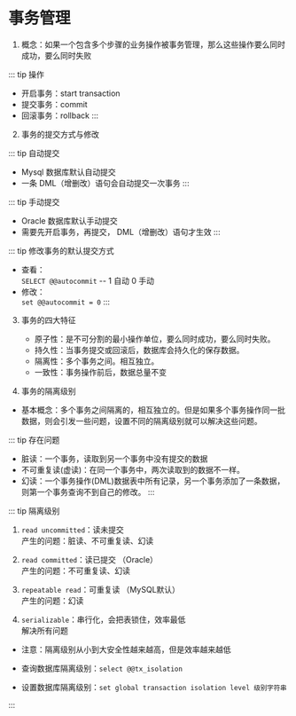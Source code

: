 # 事务管理

1. 概念：如果一个包含多个步骤的业务操作被事务管理，那么这些操作要么同时成功，要么同时失败

::: tip 操作
- 开启事务：start transaction
- 提交事务：commit
- 回滚事务：rollback
:::


2. 事务的提交方式与修改

::: tip 自动提交
- Mysql 数据库默认自动提交
- 一条 DML（增删改）语句会自动提交一次事务
:::

::: tip 手动提交
- Oracle 数据库默认手动提交
- 需要先开启事务，再提交， DML（增删改）语句才生效
:::

::: tip 修改事务的默认提交方式
- 查看：  
  `SELECT @@autocommit`   -- 1 自动   0 手动
- 修改：  
  `set @@autocommit = 0`
:::

3. 事务的四大特征  
    - 原子性：是不可分割的最小操作单位，要么同时成功，要么同时失败。
    - 持久性：当事务提交或回滚后，数据库会持久化的保存数据。
    - 隔离性：多个事务之间。相互独立。
    - 一致性：事务操作前后，数据总量不变

4. 事务的隔离级别

- 基本概念：多个事务之间隔离的，相互独立的。但是如果多个事务操作同一批数据，则会引发一些问题，设置不同的隔离级别就可以解决这些问题。

::: tip 存在问题
- 脏读：一个事务，读取到另一个事务中没有提交的数据
- 不可重复读(虚读)：在同一个事务中，两次读取到的数据不一样。
- 幻读：一个事务操作(DML)数据表中所有记录，另一个事务添加了一条数据，则第一个事务查询不到自己的修改。
:::

::: tip 隔离级别
1. `read uncommitted`：读未提交    
  产生的问题：脏读、不可重复读、幻读

2. `read committed`：读已提交 （Oracle）   
  产生的问题：不可重复读、幻读

3. `repeatable read`：可重复读 （MySQL默认）  
  产生的问题：幻读

4. `serializable`：串行化，会把表锁住，效率最低  
  解决所有问题

- 注意：隔离级别从小到大安全性越来越高，但是效率越来越低

- 查询数据库隔离级别：`select @@tx_isolation`

- 设置数据库隔离级别：`set global transaction isolation level 级别字符串`


:::
